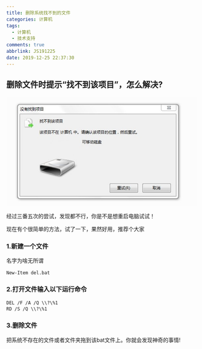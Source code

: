 ```yaml
---
title: 删除系统找不到的文件
categories: 计算机
tags:
  - 计算机
  - 技术支持
comments: true
abbrlink: JS191225
date: 2019-12-25 22:37:30
---
```



## 删除文件时提示“找不到该项目”，怎么解决?

![image](/images/20191225/computer-del.jpg)

经过三番五次的尝试，发现都不行，你是不是想重启电脑试试！

现在有个很简单的方法，试了一下，果然好用，推荐个大家

### 1.新建一个文件

名字为啥无所谓

```
New-Item del.bat
```

### 2.打开文件输入以下运行命令

```
DEL /F /A /Q \\?\%1
RD /S /Q \\?\%1
```

### 3.删除文件

把系统不存在的文件或者文件夹拖到该bat文件上。你就会发现神奇的事情!
